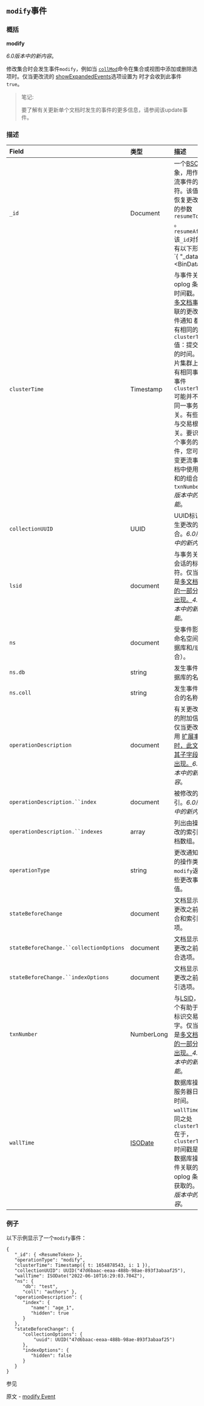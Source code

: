 ## `modify`事件

### 概括

**modify**

*6.0版本中的新内容*。

修改集合时会发生事件`modify`，例如当 [`collMod`](https://www.mongodb.com/docs/manual/reference/command/collMod/#mongodb-dbcommand-dbcmd.collMod)命令在集合或视图中添加或删除选项时。仅当更改流的 [showExpandedEvents](https://www.mongodb.com/docs/manual/reference/change-events/#std-label-change-streams-expanded-events)选项设置为 时才会收到此事件`true`。

> 笔记:
>
> 要了解有关更新单个文档时发生的事件的更多信息，请参阅该update事件。

### 描述

| Field                                   | 类型                                                         | 描述                                                         |
| :-------------------------------------- | :----------------------------------------------------------- | :----------------------------------------------------------- |
| `_id`                                   | Document                                                     | 一个[BSON](https://www.mongodb.com/docs/manual/reference/glossary/#std-term-BSON)对象，用作更改流事件的标识符。该值用作恢复更改流时的参数`resumeToken` 。`resumeAfter`该`_id`对象具有以下形式：`{   "_data" : <BinData|hex string>}`该`_data`类型取决于 MongoDB 版本，在某些情况下，还取决于更改流打开或恢复时的[功能兼容性版本 (fCV) 。](https://www.mongodb.com/docs/manual/reference/command/setFeatureCompatibilityVersion/#std-label-view-fcv)有关类型的完整列表，请参阅[恢复令牌](https://www.mongodb.com/docs/manual/changeStreams/#std-label-change-stream-resume-token)`_data`。有关通过 恢复更改流的示例`resumeToken`，请参阅 [恢复更改流。](https://www.mongodb.com/docs/manual/changeStreams/#std-label-change-stream-resume) |
| `clusterTime`                           | Timestamp                                                    | 与事件关联的 oplog 条目的时间戳。与 [多文档事务](https://www.mongodb.com/docs/manual/core/transactions/#std-label-transactions)关联的更改流事件通知 都具有相同的`clusterTime`值：提交事务的时间。在分片集群上，具有相同事件的事件`clusterTime`可能并不都与同一事务相关。有些事件与交易根本无关。要识别单个事务的事件，您可以在变更流事件文档中使用`lsid`和的组合。`txnNumber`*4.0版本中的新功能*。 |
| `collectionUUID`                        | UUID                                                         | UUID标识发生更改的集合。*6.0版本中的新内容*。                |
| `lsid`                                  | document                                                     | 与事务关联的会话的标识符。仅当操作是[多文档事务的一部分时才出现。](https://www.mongodb.com/docs/manual/core/transactions/)*4.0版本中的新功能*。 |
| `ns`                                    | document                                                     | 受事件影响的命名空间（数据库和/或集合）。                    |
| `ns.db`                                 | string                                                       | 发生事件的数据库的名称。                                     |
| `ns.coll`                               | string                                                       | 发生事件的集合的名称。                                       |
| `operationDescription`                  | document                                                     | 有关更改操作的附加信息。仅当更改流使用 [扩展事件时，此文档及其子字段才会出现。](https://www.mongodb.com/docs/manual/reference/change-events/#std-label-change-streams-expanded-events)*6.0版本中的新内容*。 |
| `operationDescription.``index`          | document                                                     | 被修改的索引。*6.0版本中的新内容*。                          |
| `operationDescription.``indexes`        | array                                                        | 列出由操作更改的索引的文档数组。                             |
| `operationType`                         | string                                                       | 更改通知报告的操作类型。`modify`返回这些更改事件的值。       |
| `stateBeforeChange`                     | document                                                     | 文档显示操作更改之前的集合和索引选项。                       |
| `stateBeforeChange.``collectionOptions` | document                                                     | 文档显示操作更改之前的集合选项。                             |
| `stateBeforeChange.``indexOptions`      | document                                                     | 文档显示操作更改之前的索引选项。                             |
| `txnNumber`                             | NumberLong                                                   | 与[LSID](https://www.mongodb.com/docs/manual/reference/change-events/modify/#std-label--idref--lsid)，一个有助于唯一标识交易的数字。仅当操作是[多文档事务的一部分时才出现。](https://www.mongodb.com/docs/manual/core/transactions/)*4.0版本中的新功能*。 |
| `wallTime`                              | [ ISODate](https://www.mongodb.com/docs/manual/reference/glossary/#std-term-ISODate) | 数据库操作的服务器日期和时间。`wallTime` 不同之处`clusterTime`在于，`clusterTime`时间戳是从与数据库操作事件关联的 oplog 条目中获取的。*6.0版本中的新内容*。 |

### 例子

以下示例显示了一个`modify`事件：

```
{
   "_id": { <ResumeToken> },
   "operationType": "modify",
   "clusterTime": Timestamp({ t: 1654878543, i: 1 }),
   "collectionUUID": UUID("47d6baac-eeaa-488b-98ae-893f3abaaf25"),
   "wallTime": ISODate("2022-06-10T16:29:03.704Z"),
   "ns": {
      "db": "test",
      "coll": "authors" },
   "operationDescription": {
      "index": {
         "name": "age_1",
         "hidden": true
      }
   },
   "stateBeforeChange": {
      "collectionOptions": {
          "uuid": UUID("47d6baac-eeaa-488b-98ae-893f3abaaf25")
      },
      "indexOptions": {
         "hidden": false
      }
   }
}
```





参见

原文 - [modify Event](https://www.mongodb.com/docs/manual/reference/change-events/modify/)


